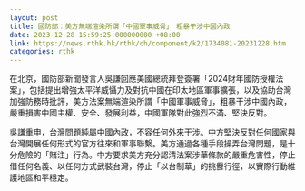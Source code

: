 ```yaml
---
layout: post
title: 國防部：美方無端渲染所謂「中國軍事威脅」　粗暴干涉中國內政
date: 2023-12-28 15:59:25.000000000 +08:00
link: https://news.rthk.hk/rthk/ch/component/k2/1734081-20231228.htm
categories: rthk
---
```


在北京，國防部新聞發言人吳謙回應美國總統拜登簽署「2024財年國防授權法案」，包括提出增強太平洋威懾力及對抗中國在印太地區軍事擴張，以及協助台灣加強防務時批評，美方法案無端渲染所謂「中國軍事威脅」，粗暴干涉中國內政，嚴重損害中國主權、安全、發展利益，中國軍隊對此強烈不滿、堅決反對。

吳謙重申，台灣問題純屬中國內政，不容任何外來干涉。中方堅決反對任何國家與台灣開展任何形式的官方往來和軍事聯繫。美方通過各種手段操弄台灣問題，是十分危險的「賭注」行為。中方要求美方充分認清法案涉華條款的嚴重危害性，停止借任何名義、以任何方式武裝台灣，停止「以台制華」的挑釁行徑，以實際行動維護地區和平穩定。
